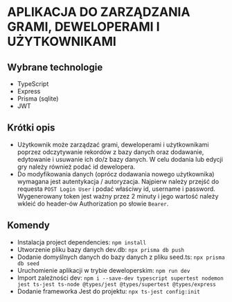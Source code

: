 # APLIKACJA DO ZARZĄDZANIA GRAMI, DEWELOPERAMI I UŻYTKOWNIKAMI

## Wybrane technologie
- TypeScript
- Express
- Prisma (sqlite)
- JWT

## Krótki opis
- Użytkownik może zarządzać grami, deweloperami i użytkownikami poprzez odczytywanie rekordów z bazy danych oraz dodawanie, edytowanie i usuwanie ich do/z bazy danych. W celu dodania lub edycji gry należy również podać id dewelopera.
- Do modyfikowania danych (oprócz dodawania nowego użytkownika) wymagana jest autentykacja / autoryzacja. Najpierw należy przejść do requesta `POST Login User` i podać właściwy id, username i password. Wygenerowany token jest ważny przez 2 minuty i jego wartość należy wkleić do header-ów Authorization po słowie `Bearer`. 

## Komendy
- Instalacja project dependencies: `npm install`
- Utworzenie pliku bazy danych dev.db: `npx prisma db push`
- Dodanie domyślnych danych do bazy danych z pliku seed.ts: `npx prisma db seed`
- Uruchomienie aplikacji w trybie deweloperskim: `npm run dev`
- Import zależności dev: `npm i --save-dev typescript supertest nodemon jest ts-jest ts-node @types/jest @types/supertest @types/express`
- Dodanie frameworka Jest do projektu: `npx ts-jest config:init`
